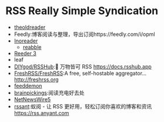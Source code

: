 # RSS Really Simple Syndication

* [theoldreader](https://theoldreader.com/)
* Feedly:博客阅读与整理，导出订阅https://feedly.com/i/opml
* [Inoreader](https://www.inoreader.com/dashboard)
    + [reabble](https://reabble.cn/app#/)
* [Reeder 3](http://reederapp.com/mac/)
* leaf
* [DIYgod/RSSHub](https://github.com/DIYgod/RSSHub):🍰 万物皆可 RSS https://docs.rsshub.app
* [FreshRSS/FreshRSS](https://github.com/FreshRSS/FreshRSS):A free, self-hostable aggregator… http://freshrss.org
* [feeddemon](http://www.feeddemon.com/)
* [brainpickings](brainpickings.org):阅读充电好去处
* [NetNewsWire5](https://github.com/brentsimmons/NetNewsWire/releases/download/mac-5.0.2/NetNewsWire5.0.2.zip)
* [rssant](https://github.com/anyant/rssant):蚁阅 - 让 RSS 更好用，轻松订阅你喜欢的博客和资讯 https://rss.anyant.com
